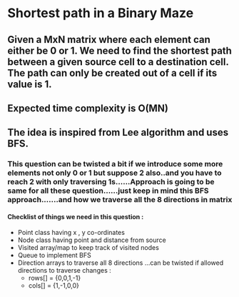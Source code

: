 # Shortest path in a Binary Maze

## Given a MxN matrix where each element can either be 0 or 1. We need to find the shortest path between a given source cell to a destination cell. The path can only be created out of a cell if its value is 1.
## Expected time complexity is O(MN)

## The idea is inspired from Lee algorithm and uses BFS.

### This question can be twisted a bit if we introduce some more elements not only 0 or 1 but suppose 2 also..and you have to reach 2 with only traversing 1s......Approach is going to be same for all these question......just keep in mind this BFS approach.......and how we traverse all the 8 directions in matrix

#### Checklist of things we need in this question : 

- Point class having x , y co-ordinates
- Node class having point and distance from source
- Visited array/map to keep track of visited nodes
- Queue to implement BFS
- Direction arrays to traverse all 8 directions ...can be twisted if allowed directions to traverse changes :
	- rows[] = {0,0,1,-1}
	- cols[] = {1,-1,0,0}
 
